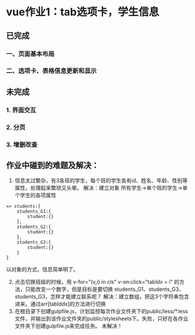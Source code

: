 # vue作业1：tab选项卡，学生信息

## 已完成

### 一、页面基本布局

### 二、选项卡、表格信息更新和显示

## 未完成

### 1. 界面交互

### 2. 分页

### 3. 增删改查

## 作业中碰到的难题及解决：

1. 信息太过繁杂，有3各班的学生，每个班的学生各有id、姓名、年龄、性别等属性，处理起来繁琐又头晕。
解决：建立对象 所有学生->单个班的学生->单个学生的各项属性
```
=> students:{
	students_G1:{
		student:{}
	},
	students_G2:{
		student:{}
	},
	students_G3:{
		student:{}
	}
}

```
以对象的方式，信息简单明了。

2. 点击切换班级的时候，用  v-for="(v,i) in cls" v-on:click="tabIdx = i" 的方法，只能改变一个数字，但是目标是要切换 students_G1、students_G3、students_G3，怎样才能建立联系呢？
解决：建立数组，把这3个字符串包含进来。通过arr[tabIddx]的方法进行切换
3. 在根目录下创建gulpfile.js，计划监控每次作业文件夹下的public/less/*.less文件，并输出到该作业文件夹的public/stylesheets下。失败，只好在各作业文件夹下创建gulpfile.js来完成任务。
未解决！